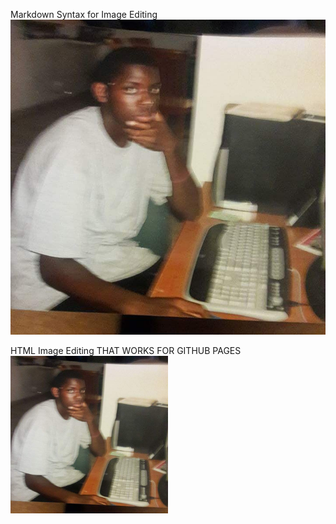 
Markdown Syntax for Image Editing 
![picture of me fixing doom on my pc est: maybe 2006](/assets/img/blog/passion-to-profession/cover-picture-1019.jpg) 

HTML Image Editing THAT WORKS FOR GITHUB PAGES
<img src="/assets/img/blog/passion-to-profession/cover-picture-1019.jpg" width="50%" height="50%">

